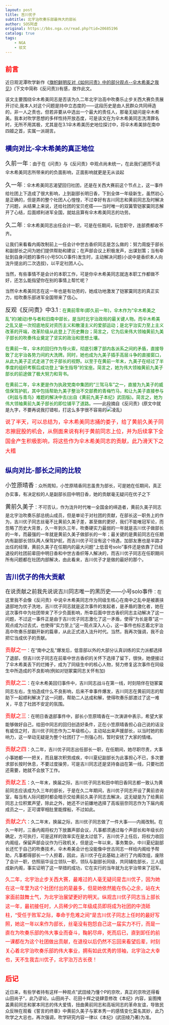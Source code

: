 ```yaml
---
layout: post
title: 吉川优子
subtitle: 北宇治吹奏乐部最伟大的部长
author: SOS阿虚
original: https://bbs.nga.cn/read.php?tid=20685196
catalog: true
tags:
    - NGA
    - 驳文
---
```


## <span style="color: red;">前言</span>

近日观泥潭吹学新作《[旗帜鲜明反对《如何问责》中的部分观点--伞木希美之我见](https://hibikilogy.github.io/2020/03/04/qizhixianmingfanduiruhewenze/)》(下文中简称《反问责》)有感，故作此文。

该文主要围绕伞木希美同志是否该为久二年北宇治高中吹奏乐止步关西大赛负责展开讨论,我本人对这个问题是持中立态度的——这段历史是由人民群众共同缔造的，非一人之责也，但若非要从中选出一个最大的责任人，那毫无疑问是伞木希美。我本对吹学思想的多样性持开放态度，可是该文在为伞木希美同志洗清罪名时，无所不用其极，尤其是在3.1伞木希美历史地位探讨中，将伞木希美排在南中四姬之首，实属一派胡言。

## <span style="color: darkblue;">横向对比-伞木希美的真正地位</span>

<span style="font-size:130%;line-height:183%">久前一年</span>：由于在《问责》与《反问责》中观点尚未统一，在此我们避而不谈伞木希美同志所带来的的负面影响，正面影响就更是无从谈起

<span style="font-size:130%;line-height:183%">久一年</span>：伞木希美同志渴望回归社团，还是在关西大赛前这个节点上，这一事件给社团上下造成了很大影响，上到副部长明日香，下到全体一年级新生，虽然初心是正确的，但是弄的整个社团人心惶惶，不过幸好有吉川同志和黄前同志及时解决了问题，从结果上来说，还给社团的宝贝疙瘩——当时唯一的双簧管铠冢霙同志解开了心结，后面顺利进军全国，就姑且算有伞木希美同志的功劳。

<span style="font-size:130%;line-height:183%">久二年</span>：伞木希美同志出任会计一职，可是在任期间，玩忽职守，连部费都收不齐。

让我们来看看内阁改制前上一任会计中世古香织同志是怎么做的：努力周旋于部长和副部长之间为她们提供帮助和建议；在声部会议上积极发声，出谋划策；当有牵扯到自身问题的事件(小号SOLO事件)发生时，主动解决问题(小说中是香织本人向泷升提出的二次选拔)，以平定社团人心。

当然，有些事情不是会计的本职工作，可是你伞木希美同志就连本职工作都做不好，还怎么能指望你在别的事情上帮忙呢？

当然伞木希美同志在这一年也是有功劳的，她成功地激发了铠冢霙同志的真正实力，给吹奏乐部进军全国带来了信心。

<span style="font-size:130%;line-height:183%">反观《反问责》中3.1</span>：<span style="color: green;">在黄前零年(即久前一年)，伞木作为“伞木希美之乱”的(被动)参与者和旧南中部长，是当时北宇治政局的最关键人物。而伞木希美之乱又是一次彻底地反对资历主义和散漫主义的爱部运动；是北宇治实力至上主义改革的开端，改革阶级从此登上了历史舞台；简言之，它为后来伟大领袖黄前九美子部长的吹奏伟业奠定了坚实的政治和思想土壤。</span>

<span style="color: green;">在黄前一年，伞木的回归作为导火索，彻底引爆了部内各派系之间的矛盾，直接导致了北宇治各势力间的大洗牌。同时，她也成为九美子插手高层斗争的直接窗口，从此九美子正式走进了优子部长的视野。以至于在黄前一年末，九美子在经过了半季度的组织考察后成功登上“新生指导”的宝座。简言之，她为伟大领袖黄前九美子部长的前途做了极大努力和背书。</span>

<span style="color: green;">在黄前二年，伞木更是作为执政党南中集团的“三驾马车”之一，直接为九美子的威信保驾护航，其中包括帮助九美子整治不交部费的青梅竹马，和让九美子直接参与《利兹与青鸟》难题的解决中去(出自《黄前九美子本纪》武田版)。简言之，她为伟大领袖黄前九美子部长的即位铺平了道路。</span>——此段摘自《反问责》(原文中就是九字，不要再说我打错啦，打这么多字很不容易的<img class="smile_ac" src="https://img4.nga.178.com/ngabbs/post/smile/ac6.png" alt="凌乱">)

<span style="font-size:120%;line-height:183%"><span style="color: red;">说了半天，可以总结为，伞木希美同志捅的娄子，给了黄前久美子同志擦屁股的机会，从侧面来说有利于黄前同志上位，并为后续拿下全国金产生积极影响，将这些作为伞木希美同志的贡献，此乃滑天下之大稽</span></span>

## <span style="color: darkblue;">纵向对比-部长之间的比较</span>

<span style="font-size:130%;line-height:183%">小笠原晴香</span>：众所周知，小笠原晴香同志虽贵为部长，可是她在任期间，真正办实事，有决定权的人是副部长田中明日香，她的贡献毫无疑问在优子之下

<span style="font-size:130%;line-height:183%">黄前久美子</span>：不可否认，作为泷升时代唯一全国金的缔造者，黄前久美子同志是北宇治吹奏乐部总统山成员，但是单论于对社团的贡献，在部长这一职务上的作为，吉川优子同志丝毫不比黄前久美子差，甚至做的更好，我们不能唯冠军论，而忽略了历史大背景，久一年到久三年，吹奏硬实力最弱的一年就是吉川优子做部长的一年，而最强的一年就是黄前久美子做部长的一年；最关键的是黄前同志在任期内有副部长领队两人保驾护航，而吉川优子可没有这个待遇，加部友惠也是半路才出任的经理，黄前久美子在任期内的最大问题“上低音号solo”事件还是依靠了已经退役的社团前辈田中明日香和中世古香织等人解决的，而吉川优子同志在任职期间所有问题都在社团内部解决，由此看来，吉川优子才是做的最好的那个。

## <span style="color: darkblue;">吉川优子的伟大贡献</span>

<span style="font-size:120%;line-height:183%">在说贡献之前我先说说吉川同志唯一的黑历史——小号solo事件</span>：在这里我不会像《反问责》中说伞木希美同志作为同级生核心在南中之乱中是被裹挟退部地为优子洗地，吉川优子同志就是这次事件的发起者，是矛盾的激化者，她在这次事件中为社团带来了不少负面影响，所幸后面中世古香织同志主动解决了这一问题，不过这一事件正是由于吉川优子同志激化了这一矛盾，使得“为长是尊”这一观点成为过去式，也使得“实力至上”这一观点深入人心，这一事件也标志着北宇治高中吹奏乐部翻开新的篇章，从此正式进入泷升时代。当然，我再次强调，我不会把它当成优子的贡献。

<span style="font-size:120%;line-height:183%"><span style="color: red;">贡献之一</span></span>：在“南中之乱”爆发后，低音部以外的大部分认真训练的实力派都选择了退部，但吉川优子同志在前辈中世古香织的关怀下选择了留下，很快，她便接过了伞木希美丢下的烂摊子，成为了同级生中的核心人物，努力修复这次事件在同级生中所造成的不良影响(例如对铠冢霙同志关怀有加)

<span style="font-size:120%;line-height:183%"><span style="color: red;">贡献之二</span></span>：在伞木希美回归事件中，吉川同志战斗在第一线，时刻陪伴在铠冢霙同志左右，生怕造成什么不良影响，后来不幸事件爆发，吉川同志在黄前同志的帮助下一起顺利解决了这一问题，帮助二人达成和解，使得吹奏乐部渡过了这一难关，平息了社团不安定的氛围。

<span style="font-size:120%;line-height:183%"><span style="color: red;">贡献之三</span></span>：在明日香退部事件中，部长小笠原晴香在一次演讲中表示，希望大家能够做好自己，给田中同志的回归创造好条件，正在小笠原晴香担心自己说的话没有威信之时，吉川优子同志作为二年级核心，主动站出来声援部长，以当时她的影响力，这一举动无疑是为整个社团打了一剂强心剂，暂时安抚了大家的情绪。

<span style="font-size:120%;line-height:183%"><span style="color: red;">贡献之四</span></span>：久二年，吉川优子同志出任部长一职，在任期间，她尽职尽责，大事小事她都一一把关，而且屡次积劳成疾，中川夏纪副部长为此事担心不已，多次要求部长按时休息，不要过度操劳，可是吉川同志还是坚持奋战在第一线，只要社团还需要，她就不会放下工作。

<span style="font-size:120%;line-height:183%"><span style="color: red;">贡献之五</span></span>：久一年末，换届之际，吉川优子同志和田中明日香同志都一致认为黄前同志应该成为久三年的部长，于是在久二年期间，吉川优子同志开设了黄前咨询室，每当有人际问题时都会暗示交给黄前久美子同志去解决，这无疑是为了给黄前同志上位积累声望，除此之外，她还不计前嫌地选择了高坂丽奈同志作为下届内阁成员之一，正可谓宰相肚里能撑船，不过如此。

<span style="font-size:120%;line-height:183%"><span style="color: red;">贡献之六</span></span>：久二年末，换届之际，吉川优子同志做了一件大事——内阁改制。在久一年时，三香内阁将权力下放置声部会议，凡事都须通过每个声部长和年级长的确定，方可执行，可是这样的效率实在是太过低下，吉川优子上任后，将权力收回内阁组，保留声部会议作为行政机关，但是这一年以来，事务繁杂，中川夏纪副部长还忙于自己的吹奏技术，伞木希美会计也没能像中世古同志一样给内阁给予帮助，凡事都得部长一个人担着，因此，吉川优子在此基础上进行了内阁改组，废除了会计一职，仿照丽华设立领队一职，领队与副部长同级，共同辅佐部长，三人组成新内阁，事实证明了这一举措的成功，它在实行的当年就为北宇治带来了冠军。

<span style="font-size:110%;line-height:183%"><span style="color: red;">久二年，北宇治止步关西大赛，最难过的人毫无疑问是吉川优子，因为她在这一年里为这个社团付出的是最多，但是她依然能在伤心之余，站在大家面前鼓舞士气，为北宇治展望更好的明天。纵观吉川优子同志当上部长这一年，最初接任时，人员稀少的二年级成员即将成为社团的中流砥柱，“受任于败军之际，奉命于危难之间"是吉川优子同志上任时的最好写照，她这一年以来作为部长，丝毫没有抱怨自己这一届实力不行，而是一直在为吹奏乐部的伟大事业而奋斗，鞠躬尽瘁，死而后已，直到卸任的前一课都在为这个社团做出贡献，在退役以后仍然不忘回来看望后辈，时刻关心着北宇治吹奏乐部的伟大事业，拥有如此优秀的领袖，北宇治之大幸也，天不生我吉川优子，北宇治万古长夜！</span></span>



## <span style="color: red;">后记</span>

近日来，有些学者持有这样一种观点”武田绫乃懂个P的京吹，真正的京吹还得看山田尚子“，此乃谬论。山田尚子、花田十辉之徒肆意修改《本纪》内容，妄图掩盖黄前同志和冢本同志的伟大爱情，扭曲黄前同志和高坂同志的革命友谊，导致民众反映在观看《誓言的终章》中黄前久美子与冢本秀一的感情变化莫名其妙，此乃吹学之大忌也，再次强调，吹学研究内容一律以《本纪》(武田绫乃著)为准。
